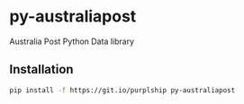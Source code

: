 # py-australiapost

Australia Post Python Data library

## Installation

```bash
pip install -f https://git.io/purplship py-australiapost
```